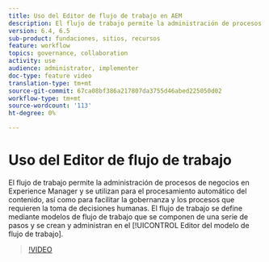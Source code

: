 ```yaml
---
title: Uso del Editor de flujo de trabajo en AEM
description: El flujo de trabajo permite la administración de procesos de negocios en Experience Manager y se utilizan para el procesamiento automático del contenido, así como para facilitar la gobernanza y los procesos que requieren la toma de decisiones humanas. El flujo de trabajo se define mediante modelos de flujo de trabajo que se componen de una serie de pasos y se crean y administran en el Editor del modelo de flujo de trabajo.
version: 6.4, 6.5
sub-product: fundaciones, sitios, recursos
feature: workflow
topics: governance, collaboration
activity: use
audience: administrator, implementer
doc-type: feature video
translation-type: tm+mt
source-git-commit: 67ca08bf386a217807da3755d46abed225050d02
workflow-type: tm+mt
source-wordcount: '113'
ht-degree: 0%

---
```



# Uso del Editor de flujo de trabajo

El flujo de trabajo permite la administración de procesos de negocios en Experience Manager y se utilizan para el procesamiento automático del contenido, así como para facilitar la gobernanza y los procesos que requieren la toma de decisiones humanas. El flujo de trabajo se define mediante modelos de flujo de trabajo que se componen de una serie de pasos y se crean y administran en el [!UICONTROL Editor del modelo de flujo de trabajo].

>[!VIDEO](https://video.tv.adobe.com/v/22201/?quality=12&learn=on)
